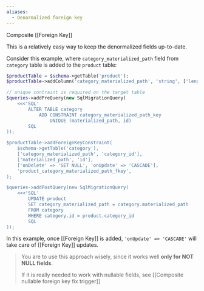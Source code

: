 ```yaml
---
aliases:
  - Denormalized foreign key
---
```

Composite [[Foreign Key]]

This is a relatively easy way to keep the denormalized fields up-to-date.

Consider this example, where `category_materialized_path` field from `category` table is added to the  `product` table:

```php
$productTable = $schema->getTable('product');
$productTable->addColumn('category_materialized_path', 'string', ['length' => 255, 'notnull' => false]);

// unique contraint is required on the target table
$queries->addPreQuery(new SqlMigrationQuery(
    <<<'SQL'
        ALTER TABLE category
            ADD CONSTRAINT category_materialized_path_key
                UNIQUE (materialized_path, id)
        SQL
));

$productTable->addForeignKeyConstraint(
    $schema->getTable('category'),
    ['category_materialized_path', 'category_id'],
    ['materialized_path', 'id'],
    ['onDelete' => 'SET NULL', 'onUpdate' => 'CASCADE'],
    'product_category_materialized_path_fkey',
);

$queries->addPostQuery(new SqlMigrationQuery(
    <<<'SQL'
        UPDATE product
        SET category_materialized_path = category.materialized_path
        FROM category
        WHERE category.id = product.category_id
        SQL
));
```

In this example, once [[Foreign Key]] is added, `'onUpdate' => 'CASCADE'` will take care of [[Foreign Key]] updates.

> You are to use this approach wisely, since it works well **only for NOT NULL fields**. 
> 
> If it is really needed to work with nullable fields, see [[Composite nullable foreign key fix trigger]]


